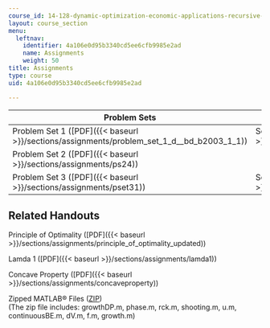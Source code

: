 ```yaml
---
course_id: 14-128-dynamic-optimization-economic-applications-recursive-methods-spring-2003
layout: course_section
menu:
  leftnav:
    identifier: 4a106e0d95b3340cd5ee6cfb9985e2ad
    name: Assignments
    weight: 50
title: Assignments
type: course
uid: 4a106e0d95b3340cd5ee6cfb9985e2ad

---
```


| Problem Sets | Solutions |
| --- | --- |
| Problem Set 1 ([PDF]({{< baseurl >}}/sections/assignments/problem_set_1_d__bd_b2003_1_1)) | Solution 1 ([PDF]({{< baseurl >}}/sections/assignments/answerps1)) |
| Problem Set 2 ([PDF]({{< baseurl >}}/sections/assignments/ps24)) | &nbsp; |
| Problem Set 3 ([PDF]({{< baseurl >}}/sections/assignments/pset31)) | Solution 3 ([PDF]({{< baseurl >}}/sections/assignments/ps3sol)) 

Related Handouts
----------------

Principle of Optimality ([PDF]({{< baseurl >}}/sections/assignments/principle_of_optimality_updated))

Lamda 1 ([PDF]({{< baseurl >}}/sections/assignments/lamda1))

Concave Property ([PDF]({{< baseurl >}}/sections/assignments/concaveproperty))

Zipped MATLAB® Files ([ZIP](/coursemedia/14-128-dynamic-optimization-economic-applications-recursive-methods-spring-2003/1cb147f88cca1e09cf21295822fb630c_14_128_iap.zip))  
(The zip file includes: growthDP.m, phase.m, rck.m, shooting.m, u.m, continuousBE.m, dV.m, f.m, growth.m)